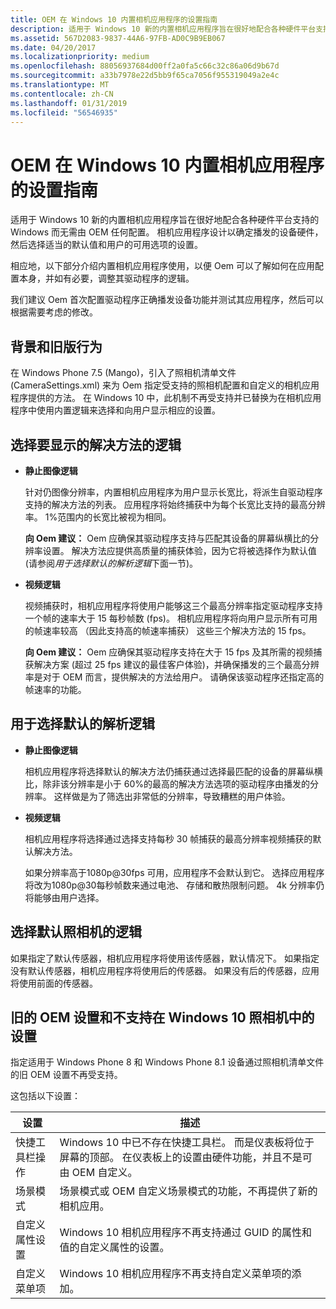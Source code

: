 ```yaml
---
title: OEM 在 Windows 10 内置相机应用程序的设置指南
description: 适用于 Windows 10 新的内置相机应用程序旨在很好地配合各种硬件平台支持的 Windows 而无需由 OEM 任何配置。
ms.assetid: 567D2083-9837-44A6-97FB-AD0C9B9EB067
ms.date: 04/20/2017
ms.localizationpriority: medium
ms.openlocfilehash: 88056937684d00ff2a0fa5c66c32c86a06d9b67d
ms.sourcegitcommit: a33b7978e22d5bb9f65ca7056f955319049a2e4c
ms.translationtype: MT
ms.contentlocale: zh-CN
ms.lasthandoff: 01/31/2019
ms.locfileid: "56546935"
---
```

# <a name="oem-guidance-on-settings-for-the-windows-10-in-box-camera-app"></a>OEM 在 Windows 10 内置相机应用程序的设置指南


适用于 Windows 10 新的内置相机应用程序旨在很好地配合各种硬件平台支持的 Windows 而无需由 OEM 任何配置。 相机应用程序设计以确定播发的设备硬件，然后选择适当的默认值和用户的可用选项的设置。

相应地，以下部分介绍内置相机应用程序使用，以便 Oem 可以了解如何在应用配置本身，并如有必要，调整其驱动程序的逻辑。

我们建议 Oem 首次配置驱动程序正确播发设备功能并测试其应用程序，然后可以根据需要考虑的修改。

## <a name="background-and-legacy-behavior"></a>背景和旧版行为


在 Windows Phone 7.5 (Mango)，引入了照相机清单文件 (CameraSettings.xml) 来为 Oem 指定受支持的照相机配置和自定义的相机应用程序提供的方法。 在 Windows 10 中，此机制不再受支持并已替换为在相机应用程序中使用内置逻辑来选择和向用户显示相应的设置。

## <a name="logic-for-choosing-resolutions-to-display"></a>选择要显示的解决方法的逻辑


-   **静止图像逻辑**

    针对仍图像分辨率，内置相机应用程序为用户显示长宽比，将派生自驱动程序支持的解决方法的列表。 应用程序将始终捕获中为每个长宽比支持的最高分辨率。 1%范围内的长宽比被视为相同。

    **向 Oem 建议：** Oem 应确保其驱动程序支持与匹配其设备的屏幕纵横比的分辨率设置。 解决方法应提供高质量的捕获体验，因为它将被选择作为默认值 (请参阅*用于选择默认的解析逻辑*下面一节)。

-   **视频逻辑**

    视频捕获时，相机应用程序将使用户能够这三个最高分辨率指定驱动程序支持一个帧的速率大于 15 每秒帧数 (fps)。 相机应用程序将向用户显示所有可用的帧速率较高 （因此支持高的帧速率捕获） 这些三个解决方法的 15 fps。

    **向 Oem 建议：** Oem 应确保其驱动程序支持在大于 15 fps 及其所需的视频捕获解决方案 (超过 25 fps 建议的最佳客户体验)，并确保播发的三个最高分辨率是对于 OEM 而言，提供解决的方法给用户。 请确保该驱动程序还指定高的帧速率的功能。

## <a name="logic-for-choosing-default-resolution"></a>用于选择默认的解析逻辑


-   **静止图像逻辑**

    相机应用程序将选择默认的解决方法仍捕获通过选择最匹配的设备的屏幕纵横比，除非该分辨率是小于 60%的最高的解决方法选项的驱动程序由播发的分辨率。 这样做是为了筛选出非常低的分辨率，导致糟糕的用户体验。

-   **视频逻辑**

    相机应用程序将选择通过选择支持每秒 30 帧捕获的最高分辨率视频捕获的默认解决方法。

    如果分辨率高于1080p@30fps 可用，应用程序不会默认到它。 选择应用程序将改为1080p@30每秒帧数来通过电池、 存储和散热限制问题。 4k 分辨率仍将能够由用户选择。

## <a name="logic-for-choosing-default-camera"></a>选择默认照相机的逻辑


如果指定了默认传感器，相机应用程序将使用该传感器，默认情况下。 如果指定没有默认传感器，相机应用程序将使用后的传感器。 如果没有后的传感器，应用将使用前面的传感器。

## <a name="legacy-oem-settings-and-settings-not-supported-in-windows10-camera"></a>旧的 OEM 设置和不支持在 Windows 10 照相机中的设置


指定适用于 Windows Phone 8 和 Windows Phone 8.1 设备通过照相机清单文件的旧 OEM 设置不再受支持。

这包括以下设置：

| 设置                  | 描述                                                                                                                                                                                                    |
|--------------------------|----------------------------------------------------------------------------------------------------------------------------------------------------------------------------------------------------------------|
| 快捷工具栏操作         | Windows 10 中已不存在快捷工具栏。 而是仪表板将位于屏幕的顶部。 在仪表板上的设置由硬件功能，并且不是可由 OEM 自定义。 |
| 场景模式              | 场景模式或 OEM 自定义场景模式的功能，不再提供了新的相机应用。                                                                                                          |
| 自定义属性设置 | Windows 10 相机应用程序不再支持通过 GUID 的属性和值的自定义属性的设置。                                                                                                      |
| 自定义菜单项        | Windows 10 相机应用程序不再支持自定义菜单项的添加。                                                                                                                                |

 

 

 





